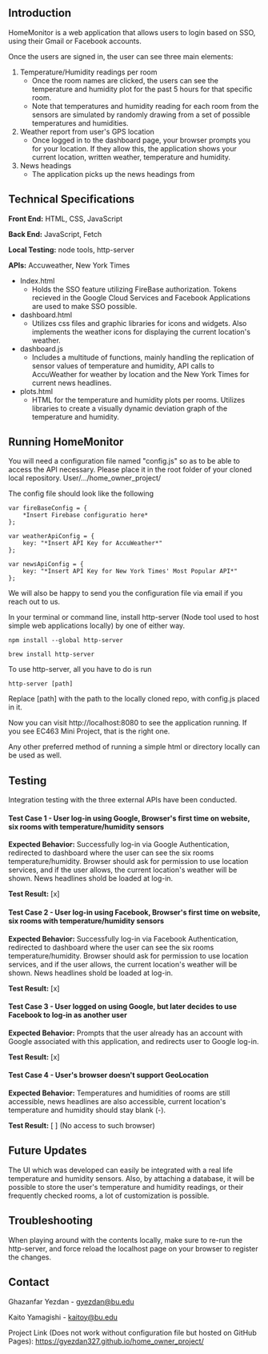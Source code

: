 ## Introduction

HomeMonitor is a web application that allows users to login based on SSO, using their Gmail or Facebook accounts.

Once the users are signed in, the user can see three main elements:

1. Temperature/Humidity readings per room
   - Once the room names are clicked, the users can see the temperature and humidity plot for the past 5 hours for that specific room.
   - Note that temperatures and humidity reading for each room from the sensors are simulated by randomly drawing from a set of possible temperatures and humidities. 
2. Weather report from user's GPS location
   - Once logged in to the dashboard page, your browser prompts you for your location. If they allow this, the application shows your current location, written weather, temperature and humidity.
3. News headings
   - The application picks up the news headings from 

## Technical Specifications

**Front End:** HTML, CSS, JavaScript

**Back End:** JavaScript, Fetch

**Local Testing:** node tools, http-server

**APIs:** Accuweather, New York Times

- Index.html
  - Holds the SSO feature utilizing FireBase authorization. Tokens recieved in the Google Cloud Services and Facebook Applications are used to make SSO possible.
- dashboard.html
  - Utilizes css files and graphic libraries for icons and widgets. Also implements the weather icons for displaying the current location's weather.
- dashboard.js
  - Includes a multitude of functions, mainly handling the replication of sensor values of temperature and humidity, API calls to AccuWeather  for weather by location and the New York Times for current news headlines.
- plots.html
  - HTML for the temperature and humidity plots per rooms. Utilizes libraries to create a visually dynamic deviation graph of the temperature and humidity.

## Running HomeMonitor

You will need a configuration file named "config.js" so as to be able to access the API necessary. Please place it in the root folder of your cloned local repository. User/.../home_owner_project/

The config file should look like the following

```
var fireBaseConfig = {
	*Insert Firebase configuratio here*
};

var weatherApiConfig = {
    key: "*Insert API Key for AccuWeather*"
};

var newsApiConfig = {
	key: "*Insert API Key for New York Times' Most Popular API*"
};
```


We will also be happy to send you the configuration file via email if you reach out to us.

In your terminal or command line, install http-server (Node tool used to host simple web applications locally) by one of either way.

```
npm install --global http-server
```

```
brew install http-server
```

To use http-server, all you have to do is run

```
http-server [path]
```

Replace [path] with the path to the locally cloned repo, with config.js placed in it.

Now you can visit http://localhost:8080 to see the application running. If you see EC463 Mini Project, that is the right one.

Any other preferred method of running a simple html or directory locally can be used as well.

## Testing

Integration testing with the three external APIs have been conducted.

<h4>Test Case 1 - User log-in using Google, Browser's first time on website, six rooms with temperature/humidity sensors</h4>

**Expected Behavior:** Successfully log-in via Google Authentication, redirected to dashboard where the user can see the six rooms temperature/humidity. Browser should ask for permission to use location services, and if the user allows, the current location's weather will be shown. News headlines shold be loaded at log-in.

**Test Result:** [x]

<h4>Test Case 2 - User log-in using Facebook, Browser's first time on website, six rooms with temperature/humidity sensors</h4>

**Expected Behavior:** Successfully log-in via Facebook Authentication, redirected to dashboard where the user can see the six rooms temperature/humidity. Browser should ask for permission to use location services, and if the user allows, the current location's weather will be shown. News headlines shold be loaded at log-in.

**Test Result:** [x]

<h4>Test Case 3 - User logged on using Google, but later decides to use Facebook to log-in as another user</h4>

**Expected Behavior:** Prompts that the user already has an account with Google associated with this application, and redirects user to Google log-in.

**Test Result:** [x]

<h4>Test Case 4 - User's browser doesn't support GeoLocation</h4>

**Expected Behavior:** Temperatures and humidities of rooms are still accessible, news headlines are also accessible, current location's temperature and humidity should stay blank (-).

**Test Result:** [ ] (No access to such browser)

## Future Updates

The UI which was developed can easily be integrated with a real life temperature and humidity sensors. Also, by attaching a database, it will be possible to store the user's temperature and humidity readings, or their frequently checked rooms, a lot of customization is possible.

## Troubleshooting

When playing around with the contents locally, make sure to re-run the http-server, and force reload the localhost page on your browser to register the changes.

## Contact

Ghazanfar Yezdan - gyezdan@bu.edu

Kaito Yamagishi - kaitoy@bu.edu

Project Link (Does not work without configuration file but hosted on GitHub Pages): https://gyezdan327.github.io/home_owner_project/

